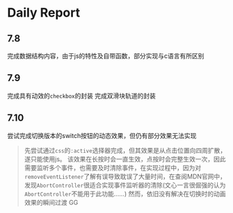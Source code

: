 # Daily Report

## 7.8
完成数据结构内容，由于js的特性及自带函数，部分实现与c语言有所区别

## 7.9
完成具有动效的`checkbox`的封装
完成双滑块轨道的封装

## 7.10
尝试完成切换版本的switch按钮的动态效果，但仍有部分效果无法实现
> 先尝试通过`css`的`:active`选择器完成，但其效果是从点击位置向四周扩散，遂只能使用js。
> 该效果在长按时会一直生效，点按时会完整生效一次，因此需要监听多个事件，也需要及时清除事件，在实现过程中，因为对`removeEventListener`了解有误导致耽误了大量时间，在查阅MDN官网中，发现`AbortController`很适合实现事件监听器的清除(文心一言很倔强的认为`AbortController`不能用于此功能......)
> 然而，依旧没有解决在切换时的动画效果的瞬间过渡 GG